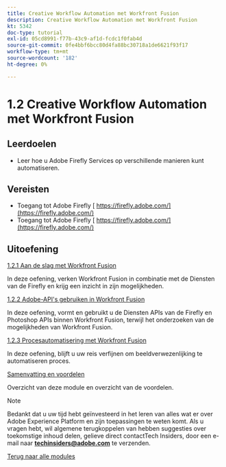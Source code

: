```yaml
---
title: Creative Workflow Automation met Workfront Fusion
description: Creative Workflow Automation met Workfront Fusion
kt: 5342
doc-type: tutorial
exl-id: 05cd8991-f77b-43c9-af1d-fcdc1f0fab4d
source-git-commit: 0fe4bbf6bcc80d4fa88bc30718a1de6621f93f17
workflow-type: tm+mt
source-wordcount: '182'
ht-degree: 0%

---
```


# 1.2 Creative Workflow Automation met Workfront Fusion

## Leerdoelen

- Leer hoe u Adobe Firefly Services op verschillende manieren kunt automatiseren.

## Vereisten

- Toegang tot Adobe Firefly [ https://firefly.adobe.com/](https://firefly.adobe.com/)
- Toegang tot Adobe Firefly [ https://firefly.adobe.com/](https://firefly.adobe.com/)

## Uitoefening

[1.2.1 Aan de slag met Workfront Fusion](./ex1.md)

In deze oefening, verken Workfront Fusion in combinatie met de Diensten van de Firefly en krijg een inzicht in zijn mogelijkheden.

[1.2.2 Adobe-API&#39;s gebruiken in Workfront Fusion](./ex2.md)

In deze oefening, vormt en gebruikt u de Diensten APIs van de Firefly en Photoshop APIs binnen Workfront Fusion, terwijl het onderzoeken van de mogelijkheden van Workfront Fusion.

[1.2.3 Procesautomatisering met Workfront Fusion](./ex3.md)

In deze oefening, blijft u uw reis verfijnen om beeldverwezenlijking te automatiseren proces.

[Samenvatting en voordelen](./summary.md)

Overzicht van deze module en overzicht van de voordelen.

>[!NOTE]
>
>Bedankt dat u uw tijd hebt geïnvesteerd in het leren van alles wat er over Adobe Experience Platform en zijn toepassingen te weten komt. Als u vragen hebt, wil algemene terugkoppelen van hebben suggesties over toekomstige inhoud delen, gelieve direct contactTech Insiders, door een e-mail naar **techinsiders@adobe.com** te verzenden.

[Terug naar alle modules](../../../overview.md)
